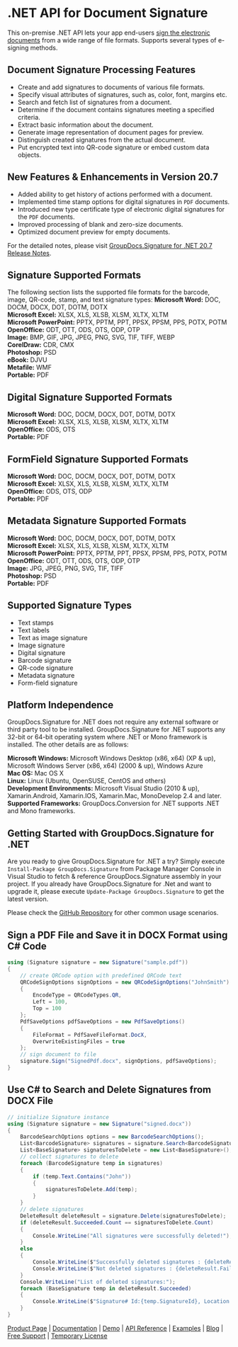# .NET API for Document Signature

This on-premise .NET API lets your app end-users [sign the electronic documents](https://products.groupdocs.com/signature/net) from a wide range of file formats. Supports several types of e-signing methods.

## Document Signature Processing Features

- Create and add signatures to documents of various file formats.
- Specify visual attributes of signatures, such as, color, font, margins etc.
- Search and fetch list of signatures from a document.
- Determine if the document contains signatures meeting a specified criteria.
- Extract basic information about the document.
- Generate image representation of document pages for preview.
- Distinguish created signatures from the actual document.
- Put encrypted text into QR-code signature or embed custom data objects.

## New Features & Enhancements in Version 20.7

- Added ability to get history of actions performed with a document.
- Implemented time stamp options for digital signatures in `PDF` documents.
- Introduced new type certificate type of electronic digital signatures for the `PDF` documents.
- Improved processing of blank and zero-size documents.
- Optimized document preview for empty documents.

For the detailed notes, please visit [GroupDocs.Signature for .NET 20.7 Release Notes](https://docs.groupdocs.com/signature/net/groupdocs-signature-for-net-20-7-release-notes/).

## Signature Supported Formats

The following section lists the supported file formats for the barcode, image, QR-code, stamp, and text signature types:
**Microsoft Word:** DOC, DOCM, DOCX, DOT, DOTM, DOTX\
**Microsoft Excel:** XLSX, XLS, XLSB, XLSM, XLTX, XLTM\
**Microsoft PowerPoint:** PPTX, PPTM, PPT, PPSX, PPSM, PPS, POTX, POTM\
**OpenOffice:** ODT, OTT, ODS, OTS, ODP, OTP\
**Image:** BMP, GIF, JPG, JPEG, PNG, SVG, TIF, TIFF, WEBP\
**CorelDraw:** CDR, CMX\
**Photoshop:** PSD\
**eBook:** DJVU\
**Metafile:** WMF\
**Portable:** PDF

## Digital Signature Supported Formats

**Microsoft Word:** DOC, DOCM, DOCX, DOT, DOTM, DOTX\
**Microsoft Excel:** XLSX, XLS, XLSB, XLSM, XLTX, XLTM\
**OpenOffice:** ODS, OTS\
**Portable:** PDF

## FormField Signature Supported Formats

**Microsoft Word:** DOC, DOCM, DOCX, DOT, DOTM, DOTX\
**Microsoft Excel:** XLSX, XLS, XLSB, XLSM, XLTX, XLTM\
**OpenOffice:** ODS, OTS, ODP\
**Portable:** PDF

## Metadata Signature Supported Formats

**Microsoft Word:** DOC, DOCM, DOCX, DOT, DOTM, DOTX\
**Microsoft Excel:** XLSX, XLS, XLSB, XLSM, XLTX, XLTM\
**Microsoft PowerPoint:** PPTX, PPTM, PPT, PPSX, PPSM, PPS, POTX, POTM\
**OpenOffice:** ODT, OTT, ODS, OTS, ODP, OTP\
**Image:** JPG, JPEG, PNG, SVG, TIF, TIFF\
**Photoshop:** PSD\
**Portable:** PDF

## Supported Signature Types

- Text stamps
- Text labels
- Text as image signature
- Image signature
- Digital signature
- Barcode signature
- QR-code signature
- Metadata signature
- Form-field signature

## Platform Independence

GroupDocs.Signature for .NET does not require any external software or third party tool to be installed. GroupDocs.Signature for .NET supports any 32-bit or 64-bit operating system where .NET or Mono framework is installed. The other details are as follows:

**Microsoft Windows:** Microsoft Windows Desktop (x86, x64) (XP & up), Microsoft Windows Server (x86, x64) (2000 & up), Windows Azure\
**Mac OS:** Mac OS X\
**Linux:** Linux (Ubuntu, OpenSUSE, CentOS and others)\
**Development Environments:** Microsoft Visual Studio (2010 & up), Xamarin.Android, Xamarin.IOS, Xamarin.Mac, MonoDevelop 2.4 and later.\
**Supported Frameworks:** GroupDocs.Conversion for .NET  supports .NET and Mono frameworks.

## Getting Started with GroupDocs.Signature for .NET

Are you ready to give GroupDocs.Signature for .NET a try? Simply execute `Install-Package GroupDocs.Signature` from Package Manager Console in Visual Studio to fetch & reference GroupDocs.Signature assembly in your project. If you already have GroupDocs.Signature for .Net and want to upgrade it, please execute `Update-Package GroupDocs.Signature` to get the latest version.

Please check the [GitHub Repository](https://github.com/groupdocs-signature/GroupDocs.Signature-for.NET) for other common usage scenarios.

## Sign a PDF File and Save it in DOCX Format using C# Code

```csharp
using (Signature signature = new Signature("sample.pdf"))
{
    // create QRCode option with predefined QRCode text
    QRCodeSignOptions signOptions = new QRCodeSignOptions("JohnSmith")
    {
        EncodeType = QRCodeTypes.QR,
        Left = 100,
        Top = 100
    };
    PdfSaveOptions pdfSaveOptions = new PdfSaveOptions()
    {
        FileFormat = PdfSaveFileFormat.DocX,
        OverwriteExistingFiles = true
    };
    // sign document to file
    signature.Sign("SignedPdf.docx", signOptions, pdfSaveOptions);
}
```

## Use C# to Search and Delete Signatures from DOCX File

```csharp
// initialize Signature instance
using (Signature signature = new Signature("signed.docx"))
{
    BarcodeSearchOptions options = new BarcodeSearchOptions();
    List<BarcodeSignature> signatures = signature.Search<BarcodeSignature>(options);
    List<BaseSignature> signaturesToDelete = new List<BaseSignature>();
    // collect signatures to delete
    foreach (BarcodeSignature temp in signatures)
    {
        if (temp.Text.Contains("John"))
        {
            signaturesToDelete.Add(temp);
        }
    }
    // delete signatures
    DeleteResult deleteResult = signature.Delete(signaturesToDelete);
    if (deleteResult.Succeeded.Count == signaturesToDelete.Count)
    {
        Console.WriteLine("All signatures were successfully deleted!");
    }
    else
    {
        Console.WriteLine($"Successfully deleted signatures : {deleteResult.Succeeded.Count}");
        Console.WriteLine($"Not deleted signatures : {deleteResult.Failed.Count}");
    }
    Console.WriteLine("List of deleted signatures:");
    foreach (BaseSignature temp in deleteResult.Succeeded)
    {
        Console.WriteLine($"Signature# Id:{temp.SignatureId}, Location: {temp.Left}x{temp.Top}. Size: {temp.Width}x{temp.Height}");
    }
}
```

[Product Page](https://products.groupdocs.com/signature/net) | [Documentation](https://docs.groupdocs.com/signature/net/) | [Demo](https://products.groupdocs.app/signature/family) | [API Reference](https://apireference.groupdocs.com/net/signature) | [Examples](https://github.com/groupdocs-signature/GroupDocs.Signature-for.NET) | [Blog](https://blog.groupdocs.com/category/signature/) | [Free Support](https://forum.groupdocs.com/c/signature) | [Temporary License](https://purchase.groupdocs.com/temporary-license)
